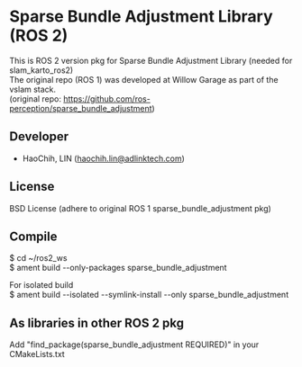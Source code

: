 # Sparse Bundle Adjustment Library (ROS 2)  
This is ROS 2 version pkg for Sparse Bundle Adjustment Library (needed for slam_karto_ros2)  
The original repo (ROS 1) was developed at Willow Garage as part of the vslam stack.  
(original repo: https://github.com/ros-perception/sparse_bundle_adjustment)  

## Developer  
* HaoChih, LIN (haochih.lin@adlinktech.com)  

## License  
BSD License (adhere to original ROS 1 sparse_bundle_adjustment pkg)  
  
## Compile      
$ cd ~/ros2_ws  
$ ament build --only-packages sparse_bundle_adjustment  

For isolated build  
$ ament build --isolated --symlink-install --only sparse_bundle_adjustment  

## As libraries in other ROS 2 pkg  
Add "find_package(sparse_bundle_adjustment REQUIRED)" in your CMakeLists.txt   
